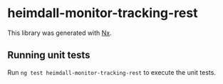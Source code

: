 # heimdall-monitor-tracking-rest

This library was generated with [Nx](https://nx.dev).

## Running unit tests

Run `ng test heimdall-monitor-tracking-rest` to execute the unit tests.
